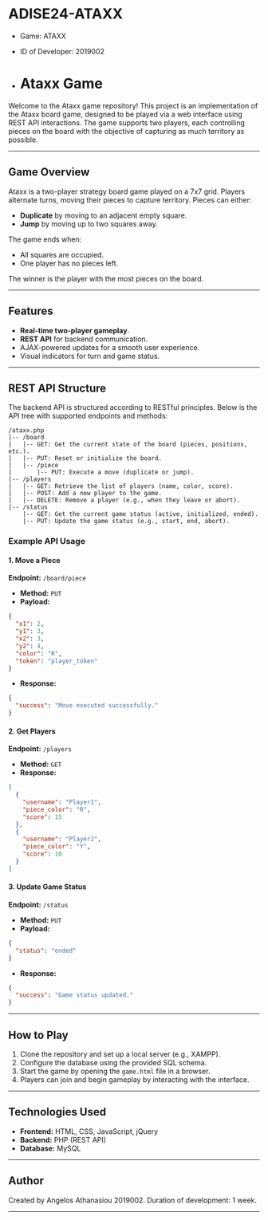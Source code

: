 # ADISE24-ATAXX 

* Game: ATAXX 
* ID of Developer: 2019002

* # Ataxx Game

Welcome to the Ataxx game repository! This project is an implementation of the Ataxx board game, designed to be played via a web interface using REST API interactions. The game supports two players, each controlling pieces on the board with the objective of capturing as much territory as possible.

---

## Game Overview
Ataxx is a two-player strategy board game played on a 7x7 grid. Players alternate turns, moving their pieces to capture territory. Pieces can either:

- **Duplicate** by moving to an adjacent empty square.
- **Jump** by moving up to two squares away.

The game ends when:
- All squares are occupied.
- One player has no pieces left.

The winner is the player with the most pieces on the board.

---

## Features
- **Real-time two-player gameplay**.
- **REST API** for backend communication.
- AJAX-powered updates for a smooth user experience.
- Visual indicators for turn and game status.

---

## REST API Structure

The backend API is structured according to RESTful principles. Below is the API tree with supported endpoints and methods:

```
/ataxx.php
|-- /board
|   |-- GET: Get the current state of the board (pieces, positions, etc.).
|   |-- PUT: Reset or initialize the board.
|   |-- /piece
|       |-- PUT: Execute a move (duplicate or jump).
|-- /players
|   |-- GET: Retrieve the list of players (name, color, score).
|   |-- POST: Add a new player to the game.
|   |-- DELETE: Remove a player (e.g., when they leave or abort).
|-- /status
    |-- GET: Get the current game status (active, initialized, ended).
    |-- PUT: Update the game status (e.g., start, end, abort).
```

### Example API Usage

#### 1. **Move a Piece**
**Endpoint:** `/board/piece`
- **Method:** `PUT`
- **Payload:**
```json
{
  "x1": 2,
  "y1": 3,
  "x2": 3,
  "y2": 4,
  "color": "R",
  "token": "player_token"
}
```
- **Response:**
```json
{
  "success": "Move executed successfully."
}
```

#### 2. **Get Players**
**Endpoint:** `/players`
- **Method:** `GET`
- **Response:**
```json
[
  {
    "username": "Player1",
    "piece_color": "R",
    "score": 15
  },
  {
    "username": "Player2",
    "piece_color": "Y",
    "score": 10
  }
]
```

#### 3. **Update Game Status**
**Endpoint:** `/status`
- **Method:** `PUT`
- **Payload:**
```json
{
  "status": "ended"
}
```
- **Response:**
```json
{
  "success": "Game status updated."
}
```

---

## How to Play
1. Clone the repository and set up a local server (e.g., XAMPP).
2. Configure the database using the provided SQL schema.
3. Start the game by opening the `game.html` file in a browser.
4. Players can join and begin gameplay by interacting with the interface.

---

## Technologies Used
- **Frontend:** HTML, CSS, JavaScript, jQuery
- **Backend:** PHP (REST API)
- **Database:** MySQL

---

## Author
Created by Angelos Athanasiou 2019002.
Duration of development: 1 week.

---

